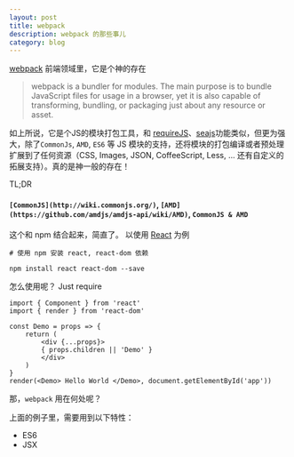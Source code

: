 ```yaml
---
layout: post
title: webpack
description: webpack 的那些事儿
category: blog
---
```


[webpack](https://webpack.github.io) 前端领域里，它是个神的存在

> webpack is a bundler for modules. The main purpose is to bundle JavaScript files for usage in a browser, yet it is also capable of transforming, bundling, or packaging just about any resource or asset.

如上所说，它是个JS的模块打包工具，和 [requireJS](http://requirejs.org/)、[seajs](http://seajs.org/)功能类似，但更为强大，除了`CommonJs`, `AMD`, `ES6` 等 JS 模块的支持，还将模块的打包编译或者预处理扩展到了任何资源（CSS, Images, JSON, CoffeeScript, Less, ... 还有自定义的拓展支持）。真的是神一般的存在！

TL;DR

#### `[CommonJS](http://wiki.commonjs.org/)`, `[AMD](https://github.com/amdjs/amdjs-api/wiki/AMD)`, `CommonJS & AMD`

这个和 npm 结合起来，简直了。 以使用 [React](http://facebook.github.io/react) 为例


```
# 使用 npm 安装 react, react-dom 依赖

npm install react react-dom --save
```

怎么使用呢？ Just require

```
import { Component } from 'react'
import { render } from 'react-dom'

const Demo = props => {
    return (
        <div {...props}>
        { props.children || 'Demo' } 
        </div>
    )
}
render(<Demo> Hello World </Demo>, document.getElementById('app')) 
```
那，`webpack` 用在何处呢？

上面的例子里，需要用到以下特性：

- ES6
- JSX

